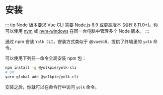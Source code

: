 # 安装
::: tip Node 版本要求
Vue CLI 需要 [Node.js](https://nodejs.org/) 8.9 或更高版本 (推荐 8.11.0+)。你可以使用 [nvm](https://github.com/creationix/nvm) 或 [nvm-windows](https://github.com/coreybutler/nvm-windows) 在同一台电脑中管理多个 Node 版本。
:::

通过 npm 安装 `Yolk CLI`，安装方式类似于 @vue/cli，提供了终端里的 `yolk` 命令。

可以使用下列任一命令全局安装 npm 包：
``` bash
npm install -g @yolkpie/yolk-cli
# OR
yarn global add @yolkpie/yolk-cli
```
安装之后，你就可以在命令行中访问 `yolk` 命令。